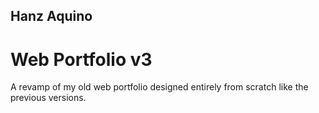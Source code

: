 ## Hanz Aquino
# Web Portfolio v3

A revamp of my old web portfolio designed entirely from scratch like the previous versions.